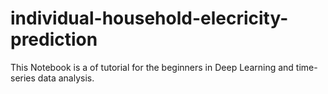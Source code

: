 # individual-household-elecricity-prediction
This Notebook is a of tutorial for the beginners in Deep Learning and time-series data analysis.

